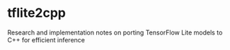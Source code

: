 # tflite2cpp
Research and implementation notes on porting TensorFlow Lite models to C++ for efficient inference
